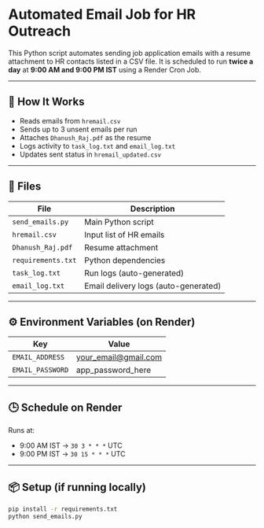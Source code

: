 # Automated Email Job for HR Outreach

This Python script automates sending job application emails with a resume attachment to HR contacts listed in a CSV file. It is scheduled to run **twice a day** at **9:00 AM and 9:00 PM IST** using a Render Cron Job.

---

## 🔧 How It Works
- Reads emails from `hremail.csv`
- Sends up to 3 unsent emails per run
- Attaches `Dhanush_Raj.pdf` as the resume
- Logs activity to `task_log.txt` and `email_log.txt`
- Updates sent status in `hremail_updated.csv`

---

## 📁 Files
| File | Description |
|------|-------------|
| `send_emails.py` | Main Python script |
| `hremail.csv` | Input list of HR emails |
| `Dhanush_Raj.pdf` | Resume attachment |
| `requirements.txt` | Python dependencies |
| `task_log.txt` | Run logs (auto-generated) |
| `email_log.txt` | Email delivery logs (auto-generated) |

---

## ⚙️ Environment Variables (on Render)
| Key | Value |
|-----|-------|
| `EMAIL_ADDRESS` | your_email@gmail.com |
| `EMAIL_PASSWORD` | app_password_here |

---

## 🕒 Schedule on Render
Runs at:
- 9:00 AM IST → `30 3 * * *` UTC
- 9:00 PM IST → `30 15 * * *` UTC

---

## 📦 Setup (if running locally)
```bash
pip install -r requirements.txt
python send_emails.py
